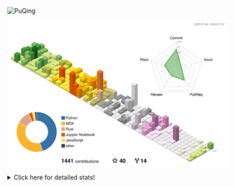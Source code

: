 ![PuQing](https://user-images.githubusercontent.com/27223114/171565019-9a56fae6-b08b-421f-99db-7e830da42371.png)

![](./profile-3d-contrib/profile-season-animate.svg)

<details>
<summary>Click here for detailed stats!</summary>

<!--START_SECTION:waka-->
![Lines of code](https://img.shields.io/badge/From%20Hello%20World%20I%27ve%20Written-1.3%20million%20lines%20of%20code-blue)

**🐱 My GitHub Data** 

> 📦 397.5 kB Used in GitHub's Storage 
 > 
> 🚫 Not Opted to Hire
 > 
> 📜 46 Public Repositories 
 > 
> 🔑 29 Private Repositories 
 > 
**I'm an Early 🐤** 

```text
🌞 Morning                448 commits         ██░░░░░░░░░░░░░░░░░░░░░░░   06.10 % 
🌆 Daytime                3361 commits        ███████████░░░░░░░░░░░░░░   45.75 % 
🌃 Evening                1579 commits        █████░░░░░░░░░░░░░░░░░░░░   21.49 % 
🌙 Night                  1958 commits        ███████░░░░░░░░░░░░░░░░░░   26.65 % 
```


📊 **This Week I Spent My Time On** 

```text
💬 Programming Languages: 
Python                   30 hrs 22 mins      ███████████████░░░░░░░░░░   58.04 % 
Browsing                 8 hrs 21 mins       ████░░░░░░░░░░░░░░░░░░░░░   15.96 % 
GitHubing                6 hrs 35 mins       ███░░░░░░░░░░░░░░░░░░░░░░   12.60 % 
Bash                     1 hr 25 mins        █░░░░░░░░░░░░░░░░░░░░░░░░   02.72 % 
Searching                1 hr 17 mins        █░░░░░░░░░░░░░░░░░░░░░░░░   02.47 % 

🔥 Editors: 
VS Code                  34 hrs 5 mins       ████████████████░░░░░░░░░   65.14 % 
Chrome                   17 hrs 18 mins      ████████░░░░░░░░░░░░░░░░░   33.05 % 
fish                     55 mins             ░░░░░░░░░░░░░░░░░░░░░░░░░   01.77 % 
Obsidian                 0 secs              ░░░░░░░░░░░░░░░░░░░░░░░░░   00.03 % 

💻 Operating System: 
Linux                    26 hrs 18 mins      █████████████░░░░░░░░░░░░   50.26 % 
Mac                      18 hrs 29 mins      █████████░░░░░░░░░░░░░░░░   35.33 % 
WSL                      7 hrs 32 mins       ████░░░░░░░░░░░░░░░░░░░░░   14.41 % 
```


<!--END_SECTION:waka-->
</details>
